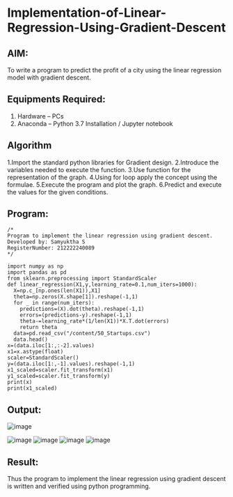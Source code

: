 # Implementation-of-Linear-Regression-Using-Gradient-Descent

## AIM:
To write a program to predict the profit of a city using the linear regression model with gradient descent.

## Equipments Required:
1. Hardware – PCs
2. Anaconda – Python 3.7 Installation / Jupyter notebook

## Algorithm
1.Import the standard python libraries for Gradient design.
2.Introduce the variables needed to execute the function.
3.Use function for the representation of the graph.
4.Using for loop apply the concept using the formulae.
5.Execute the program and plot the graph.
6.Predict and execute the values for the given conditions.

## Program:
```
/*
Program to implement the linear regression using gradient descent.
Developed by: Samyuktha S
RegisterNumber: 212222240089 
*/
```
```
import numpy as np
import pandas as pd
from sklearn.preprocessing import StandardScaler
def linear_regression(X1,y,learning_rate=0.1,num_iters=1000):
  X=np.c_[np.ones(len(X1)),X1]
  theta=np.zeros(X.shape[1]).reshape(-1,1)
  for _ in range(num_iters):
    predictions=(X).dot(theta).reshape(-1,1)
    errors=(predictions-y).reshape(-1,1)
    theta-=learning_rate*(1/len(X1))*X.T.dot(errors)
    return theta
  data=pd.read_csv("/content/50_Startups.csv")
  data.head()
x=(data.iloc[1:,:-2].values)
x1=x.astype(float)
scaler=StandardScaler()
y=(data.iloc[1:,-1].values).reshape(-1,1)
x1_scaled=scaler.fit_transform(x1)
y1_scaled=scaler.fit_transform(y)
print(x)
print(x1_scaled)
```

## Output:
![image](https://github.com/SamyukthaSreenivasan/Implementation-of-Linear-Regression-Using-Gradient-Descent/assets/119475703/2efedf6c-5633-45b3-a91c-754dc43fe7c5)

![image](https://github.com/SamyukthaSreenivasan/Implementation-of-Linear-Regression-Using-Gradient-Descent/assets/119475703/f2310119-fd33-4b52-8cd9-dcb7c6cc3854)
![image](https://github.com/SamyukthaSreenivasan/Implementation-of-Linear-Regression-Using-Gradient-Descent/assets/119475703/33d9de75-6920-4888-843e-d12332336c40)
![image](https://github.com/SamyukthaSreenivasan/Implementation-of-Linear-Regression-Using-Gradient-Descent/assets/119475703/cd48e666-7599-4a70-b9e7-2fc83d8e2e6d)
![image](https://github.com/SamyukthaSreenivasan/Implementation-of-Linear-Regression-Using-Gradient-Descent/assets/119475703/9059651e-11e5-4812-8c6d-f1b837cb2f81)

## Result:
Thus the program to implement the linear regression using gradient descent is written and verified using python programming.
